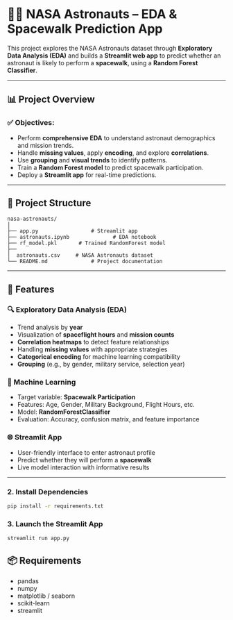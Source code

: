 # 🧑‍🚀 NASA Astronauts – EDA & Spacewalk Prediction App

This project explores the NASA Astronauts dataset through **Exploratory Data Analysis (EDA)** and builds a **Streamlit web app** to predict whether an astronaut is likely to perform a **spacewalk**, using a **Random Forest Classifier**.

---

## 📊 Project Overview

### ✅ Objectives:
- Perform **comprehensive EDA** to understand astronaut demographics and mission trends.
- Handle **missing values**, apply **encoding**, and explore **correlations**.
- Use **grouping** and **visual trends** to identify patterns.
- Train a **Random Forest model** to predict spacewalk participation.
- Deploy a **Streamlit app** for real-time predictions.

---

## 📁 Project Structure

```
nasa-astronauts/
│
├── app.py                 # Streamlit app
├── astronauts.ipynb              # EDA notebook
├── rf_model.pkl       # Trained RandomForest model
├── 
│  astronauts.csv     # NASA Astronauts dataset
└── README.md              # Project documentation
```

---

## 📌 Features

### 🔍 Exploratory Data Analysis (EDA)
- Trend analysis by **year**
- Visualization of **spaceflight hours** and **mission counts**
- **Correlation heatmaps** to detect feature relationships
- Handling **missing values** with appropriate strategies
- **Categorical encoding** for machine learning compatibility
- **Grouping** (e.g., by gender, military service, selection year)

### 🤖 Machine Learning
- Target variable: **Spacewalk Participation**
- Features: Age, Gender, Military Background, Flight Hours, etc.
- Model: **RandomForestClassifier**
- Evaluation: Accuracy, confusion matrix, and feature importance

### 🌐 Streamlit App
- User-friendly interface to enter astronaut profile
- Predict whether they will perform a **spacewalk**
- Live model interaction with informative results

---
 

### 2. Install Dependencies
```bash
pip install -r requirements.txt
```

### 3. Launch the Streamlit App
```bash
streamlit run app.py
```
 

## 📦 Requirements

- pandas  
- numpy  
- matplotlib / seaborn  
- scikit-learn  
- streamlit  

 
